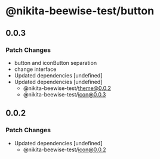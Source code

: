 # @nikita-beewise-test/button

## 0.0.3

### Patch Changes

- button and iconButton separation
- change interface
- Updated dependencies [undefined]
- Updated dependencies [undefined]
  - @nikita-beewise-test/theme@0.0.2
  - @nikita-beewise-test/icon@0.0.3

## 0.0.2

### Patch Changes

- Updated dependencies [undefined]
  - @nikita-beewise-test/icon@0.0.2
